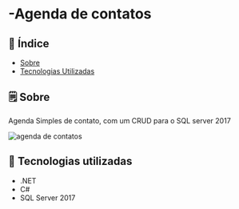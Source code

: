 # -Agenda de contatos


## 📕 Índice

- [Sobre](#-sobre)
- [Tecnologias Utilizadas](#-tecnologias-utilizadas)

## 🗒 Sobre

Agenda Simples de contato, com um CRUD para o SQL server 2017

![agenda de contatos](https://user-images.githubusercontent.com/71336454/145870715-6f3e056f-0686-4160-b888-0dbdea9b7100.JPG)

## 🚀 Tecnologias utilizadas

- .NET
- C#
- SQL Server 2017
